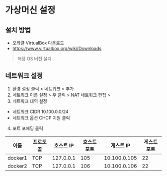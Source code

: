 # 가상머신 설정

## 설치 방법
* 오라클 VirtualBox 다운로드
* https://www.virtualbox.org/wiki/Downloads
> 해당 OS 버전 설치


## 네트워크 설정
1. 환경 설정 클릭 > 네트워크 > 추가
2. 네트워크 이름 설정 > 우 클릭 > NAT 네트워크 편집 > 
3. 네트워크 대역 설정
* 네트워크  CIDR 10.100.0.0/24
* 네트워크 옵션 CHCP 지원 클릭
4. 포트 포에딩 클릭

| 이름 | 프로토콜 | 호스트 IP |  호스트 포트 | 게스트 IP | 게스트 포트 |
| ------ | ------ | ------ | ------ | ------ | ------ |
| docker1 | TCP | 127.0.0.1 | 105 | 10.100.0.105 | 22 |
| docker2 | TCP | 127.0.0.1 | 106 | 10.100.0.106 | 22 |
